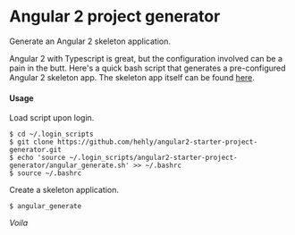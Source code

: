 # Angular 2 project generator

Generate an Angular 2 skeleton application.

Angular 2 with Typescript is great, but the configuration involved can be a pain in the butt.
Here's a quick bash script that generates a pre-configured Angular 2 skeleton app.
The skeleton app itself can be found [here](https://github.com/hehly/angular2-starter-project-generator.git).

####  Usage

Load script upon login.

    $ cd ~/.login_scripts
    $ git clone https://github.com/hehly/angular2-starter-project-generator.git
    $ echo 'source ~/.login_scripts/angular2-starter-project-generator/angular_generate.sh' >> ~/.bashrc
    $ source ~/.bashrc

Create a skeleton application.

    $ angular_generate
    
_Voila_
